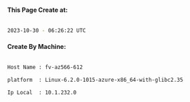 
   
#### This Page Create at:

```bash

2023-10-30 - 06:26:22 UTC

```

#### Create By Machine:

```bash

Host Name : fv-az566-612

platform  : Linux-6.2.0-1015-azure-x86_64-with-glibc2.35

Ip Local  : 10.1.232.0

```

